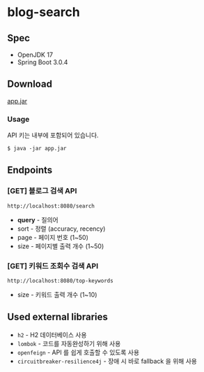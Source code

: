 # blog-search

## Spec

* OpenJDK 17
* Spring Boot 3.0.4

## Download

[app.jar](https://github.com/Karsei/bs/releases/download/1.0.2/app.jar)

### Usage

API 키는 내부에 포함되어 있습니다.

```shell
$ java -jar app.jar
```

## Endpoints

### [GET] 블로그 검색 API

```
http://localhost:8080/search
```

* **query** - 질의어
* sort - 정렬 (accuracy, recency)
* page - 페이지 번호 (1~50)
* size - 페이지별 출력 개수 (1~50)

### [GET] 키워드 조회수 검색 API

```
http://localhost:8080/top-keywords
```

* size - 키워드 출력 개수 (1~10)

## Used external libraries

* `h2` - H2 데이터베이스 사용
* `lombok` - 코드를 자동완성하기 위해 사용
* `openfeign` - API 를 쉽게 호출할 수 있도록 사용
* `circuitbreaker-resilience4j` - 장애 시 바로 fallback 을 위해 사용
